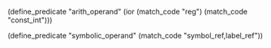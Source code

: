 (define_predicate "arith_operand"
  (ior (match_code "reg")
       (match_code "const_int")))

(define_predicate "symbolic_operand"
  (match_code "symbol_ref,label_ref"))

